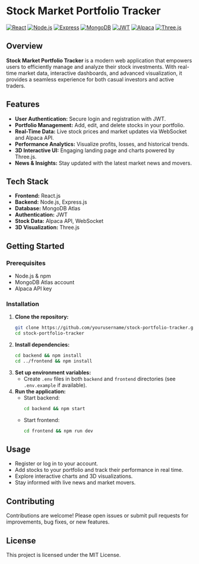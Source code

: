 # Stock Market Portfolio Tracker

[![React](https://img.shields.io/badge/Frontend-React-blue?logo=react)](https://react.dev/) [![Node.js](https://img.shields.io/badge/Backend-Node.js-green?logo=node.js)](https://nodejs.org/) [![Express](https://img.shields.io/badge/API-Express-black?logo=express)](https://expressjs.com/) [![MongoDB](https://img.shields.io/badge/Database-MongoDB-brightgreen?logo=mongodb)](https://www.mongodb.com/) [![JWT](https://img.shields.io/badge/Auth-JWT-orange?logo=jsonwebtokens)](https://jwt.io/) [![Alpaca](https://img.shields.io/badge/Stock%20Data-Alpaca-0055FF?logo=alpaca)](https://alpaca.markets/) [![Three.js](https://img.shields.io/badge/3D-Three.js-000?logo=three.js)](https://threejs.org/)

## Overview

**Stock Market Portfolio Tracker** is a modern web application that empowers users to efficiently manage and analyze their stock investments. With real-time market data, interactive dashboards, and advanced visualization, it provides a seamless experience for both casual investors and active traders.

## Features
- **User Authentication:** Secure login and registration with JWT.
- **Portfolio Management:** Add, edit, and delete stocks in your portfolio.
- **Real-Time Data:** Live stock prices and market updates via WebSocket and Alpaca API.
- **Performance Analytics:** Visualize profits, losses, and historical trends.
- **3D Interactive UI:** Engaging landing page and charts powered by Three.js.
- **News & Insights:** Stay updated with the latest market news and movers.

## Tech Stack
- **Frontend:** React.js
- **Backend:** Node.js, Express.js
- **Database:** MongoDB Atlas
- **Authentication:** JWT
- **Stock Data:** Alpaca API, WebSocket
- **3D Visualization:** Three.js

## Getting Started

### Prerequisites
- Node.js & npm
- MongoDB Atlas account
- Alpaca API key

### Installation
1. **Clone the repository:**
   ```bash
   git clone https://github.com/yourusername/stock-portfolio-tracker.git
   cd stock-portfolio-tracker
   ```
2. **Install dependencies:**
   ```bash
   cd backend && npm install
   cd ../frontend && npm install
   ```
3. **Set up environment variables:**
   - Create `.env` files in both `backend` and `frontend` directories (see `.env.example` if available).
4. **Run the application:**
   - Start backend:
     ```bash
     cd backend && npm start
     ```
   - Start frontend:
     ```bash
     cd frontend && npm run dev
     ```

## Usage
- Register or log in to your account.
- Add stocks to your portfolio and track their performance in real time.
- Explore interactive charts and 3D visualizations.
- Stay informed with live news and market movers.

## Contributing
Contributions are welcome! Please open issues or submit pull requests for improvements, bug fixes, or new features.

## License
This project is licensed under the MIT License.
